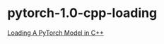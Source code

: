 # pytorch-1.0-cpp-loading
[Loading A PyTorch Model in C++](https://pytorch.org/tutorials/advanced/cpp_export.html)
